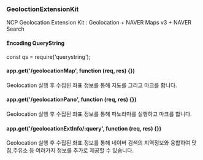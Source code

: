 ### GeoloctionExtensionKit
NCP Geolocation Extension Kit : Geolocation + NAVER Maps v3 + NAVER Search

#### Encoding QueryString 
const qs = require('querystring');

#### app.get('/geolocationMap', function (req, res) {})
Geolocation 실행 후 수집된 좌표 정보를 통해 지도를 그리고 마크를 합니다.

#### app.get('/geolocationPano', function (req, res) {})
Geolocation 실행 후 수집된 좌표 정보를 통해 파노라마를 실행하고 마크를 합니다.

#### app.get('/geolocationExtInfo/:query', function (req, res) {})
Geolocation 실행 후 수집된 좌표 정보를 통해 네이버 검색의 지역정보와 융합하여 
맛집,주유소 등 여러가지 정보를 추가로 제공할 수 있습니다.

